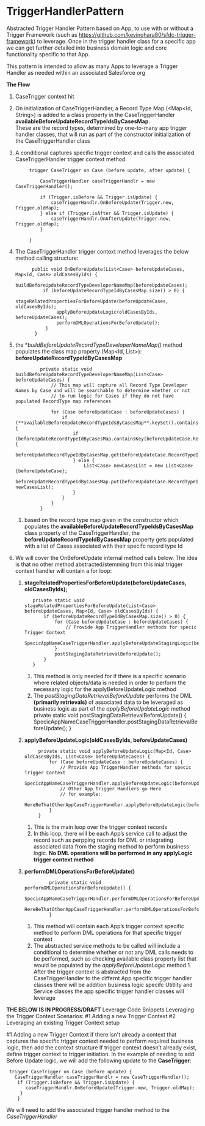 # TriggerHandlerPattern
Abstracted Trigger Handler Pattern based on App, to use with or without a Trigger Framework (such as https://github.com/kevinohara80/sfdc-trigger-framework)  to leverage.  Once in the trigger handler class for a specific app we can get further detailed into business domain logic and core functionality specific to that App.  

This pattern is intended to allow as many Apps to leverage a Trigger Handler as needed within an associated Salesforce org

**The Flow**
  1. CaseTrigger context hit
  1. On initialization of CaseTriggerHandler, a Record Type Map (<Map<Id, String>) is added to a class property in the CaseTriggerHandler **availableBeforeUpdateRecordTypeIdsByCasesMap**.  
     These are the record types, determined by one-to-many app trigger handler classes, that will run as part of the constructor initialization of the CaseTriggerHandler class
  1. A conditional captures specific trigger context and calls the associated CaseTriggerHandler trigger context method:
  
              trigger CaseTrigger on Case (before update, after update) {

                  CaseTriggerHandler caseTriggerHandlr = new CaseTriggerHandler();

                  if (Trigger.isBefore && Trigger.isUpdate) {
                      caseTriggerHandlr.OnBeforeUpdate(Trigger.new, Trigger.oldMap);
                  } else if (Trigger.isAfter && Trigger.isUpdate) {
                      caseTriggerHandlr.OnAfterUpdate(Trigger.new, Trigger.oldMap);
                  }

              }
              
  1. The CaseTriggerHandler trigger context method leverages the below method calling structure:
  
               public void OnBeforeUpdate(List<Case> beforeUpdateCases, Map<Id, Case> oldCasesByIds) {
                  buildBeforeUpdateRecordTypeDeveloperNameMap(beforeUpdateCases);
                   if (beforeUpdateRecordTypeIdByCasesMap.size() > 0) {
                        stageRelatedPropertiesForBeforeUpdate(beforeUpdateCases, oldCasesByIds);
                        applyBeforeUpdateLogic(oldCasesByIds, beforeUpdateCases);
                        performDMLOperationsForBeforeUpdate();
                    }
                }
                
  1. the **buildBeforeUpdateRecordTypeDeveloperNameMap()* method populates the class map property (Map<Id, List<Case>>): **beforeUpdateRecordTypeIdByCasesMap**
              
                  private static void buildBeforeUpdateRecordTypeDeveloperNameMap(List<Case> beforeUpdateCases) {
                      // This map will capture all Record Type Developer Names by Case and will be searchable to determine whether or not
                      // to run logic for Cases if they do not have populated RecordType map references

                      for (Case beforeUpdateCase : beforeUpdateCases) {
                          if (**availableBeforeUpdateRecordTypeIdsByCasesMap**.keySet().contains(beforeUpdateCase.RecordTypeId)) {
                              if (beforeUpdateRecordTypeIdByCasesMap.containsKey(beforeUpdateCase.RecordTypeId)) {
                                  beforeUpdateRecordTypeIdByCasesMap.get(beforeUpdateCase.RecordTypeId).add(beforeUpdateCase);
                              } else {
                                  List<Case> newCasesList = new List<Case>{beforeUpdateCase};
                                  beforeUpdateRecordTypeIdByCasesMap.put(beforeUpdateCase.RecordTypeId, newCasesList);
                              }
                          }
                      }
                  }
                  
      1. based on the record type map given in the constructor which populates the **availableBeforeUpdateRecordTypeIdsByCasesMap** class property of the CaseTriggerHandler, the **beforeUpdateRecordTypeIdByCasesMap** property gets populated with a list of Cases associated with their specifc record type Id

  
  1. We will cover the OnBeforeUpdate internal method calls below. The idea is that no other method abstracted/stemming from this inial trigger context handler will contain a for loop:
      1. **stageRelatedPropertiesForBeforeUpdate(beforeUpdateCases, oldCasesByIds);**
              
                private static void stageRelatedPropertiesForBeforeUpdate(List<Case> beforeUpdateCases, Map<Id, Case> oldCasesByIds) {
                    if (beforeUpdateRecordTypeIdByCasesMap.size() > 0) {
                        for (Case beforeUpdateCase : beforeUpdateCases) {
                            // Provide App TriggerHandler methods for specic Trigger Context
                            SpecicAppNameCaseTriggerHandler.applyBeforeUpdateStagingLogic(beforeUpdateCase);
                        }
                        postStagingDataRetrievalBeforeUpdate();
                    }
                }

          1. This method is only needed for if there is a specific scenario where related objects/data is needed in order to perform the necessary logic for the applyBeforeUpdateLogic method
          1. The *postStagingDataRetrievalBeforeUpdate* performs the DML **(primarily retrievals)** of associated data to be leveraged as business logic as part of the *applyBeforeUpdateLogic* method
                        private static void postStagingDataRetrievalBeforeUpdate() {
                            SpecicAppNameCaseTriggerHandler.postStagingDataRetrievalBeforeUpdate();
                        }
      1. **applyBeforeUpdateLogic(oldCasesByIds, beforeUpdateCases)**
              
                  private static void applyBeforeUpdateLogic(Map<Id, Case> oldCasesByIds, List<Case> beforeUpdateCases) {
                      for (Case beforeUpdateCase : beforeUpdateCases) {
                          // Provide App TriggerHandler methods for specic Trigger Context
                          SpecicAppNameCaseTriggerHandler.applyBeforeUpdateLogic(beforeUpdateCase);
                          // Other App Trigger Handlers go Here
                          // for example:
                          HereBeThatOtherAppCaseTriggerHandler.applyBeforeUpdateLogic(beforeUpdateCase);
                      }
                  }
                  
            1.  This is the main loop over the trigger context records
            1.  In this loop, there will be each App’s service call to adjust the record such as perpping records for DML or integrating associated data from the staging method to perform business logic. **No DML operations will be performed in any applyLogic trigger context method**
      1. **performDMLOperationsForBeforeUpdate()**
      
                      private static void performDMLOperationsForBeforeUpdate() {
                          SpecicAppNameCaseTriggerHandler.performDMLOperationsForBeforeUpdate();
                          HereBeThatOtherAppCaseTriggerHandler.performDMLOperationsForBeforeUpdate(beforeUpdateCase);
                      }
          
            1. This method will contain each App’s trigger context specific method to perform DML operations for that specific trigger context
            1. The abstracted service methods to be called will include a conditional to determine whether or not any DML calls needs to be performed, such as checking available class property list that would be populated by the *applyBeforeUpdateLogic* method 
    1.  After the trigger context is abstracted from the CaseTriggerHandler to the differnt App specific trigger handler classes there will be addition business logic specifc Utitlity and Service classes the 
    app specific trigger handler classes will leverage

                      



**THE BELOW IS IN PROGRESS/DRAFT**
Leverage Code Snippets
Leveraging the Trigger Context Scenarios:
#1 Adding a new Trigger Context 
#2 Leveraging an existing Trigger Context setup

#1 Adding a new Trigger Context 
if there isn't already a context that captures the specific trigger context needed to perform required business logic, then add the context structure
If trigger context doesn’t already exist, define trigger context to trigger initiation.  In the example of needing to add Before Update logic, we will add the following update to the **CaseTrigger**:
     
     trigger CaseTrigger on Case (before update) {
       CaseTriggerHandler caseTriggerHandlr = new CaseTriggerHandler();
        if (Trigger.isBefore && Trigger.isUpdate) {
           caseTriggerHandlr.OnBeforeUpdate(Trigger.new, Trigger.oldMap);
         }
        }
 
  We will need to add the associated trigger handler method to the *CaseTriggerHandler*
      



